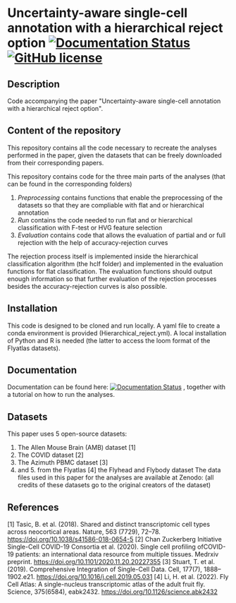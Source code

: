 # Uncertainty-aware single-cell annotation with a hierarchical reject option [![Documentation Status](https://readthedocs.org/projects/hierarchical-reject/badge/?version=latest)](https://hierarchical-reject.readthedocs.io/en/latest/?badge=latest) [![GitHub license](https://img.shields.io/github/license/Latheuni/Hierarchical_reject)](https://github.com/Latheuni/Hierarchical_reject/blob/main/LICENSE)

## Description

Code accompanying the paper "Uncertainty-aware single-cell annotation with a hierarchical reject option".

## Content of the repository 

This repository contains all the code necessary to recreate the analyses performed in the paper, given the datasets that can be freely downloaded from their corresponding papers.

This repository contains code for the three main parts of the analyses (that can be found in the corresponding folders)
1. *Preprocessing* contains functions that enable the preprocessing of the datasets so that they are compliable with flat and or hierarchical annotation
2. *Run* contains the code needed to run flat and or hierarchical classification with F-test or HVG feature selection
3. *Evaluation* contains code that allows the evaluation of partial and or full rejection with the help of accuracy-rejection curves

The rejection process itself is implemented inside the hierarchical classification algorithm (the hclf folder) and implemented in the evaluation functions for flat classification. The evaluation functions should output enough information so that further evaluation of the rejection processes besides the accuracy-rejection curves is also possible.

## Installation
This code is designed to be cloned and run locally. A yaml file to create a conda environment is provided (Hierarchical_reject.yml). A local installation of Python and R is needed (the latter to access the loom format of the Flyatlas datasets).

## Documentation
Documentation can be found here: [![Documentation Status](https://readthedocs.org/projects/hierarchical-reject/badge/?version=latest)](https://hierarchical-reject.readthedocs.io/en/latest/?badge=latest)
, together with a tutorial on how to run the analyses.

## Datasets
This paper uses 5 open-source datasets:
1. The Allen Mouse Brain (AMB) dataset [1]
2. The COVID dataset [2]
3. The Azimuth PBMC dataset [3]
4. and 5. from the Flyatlas [4] the Flyhead and Flybody dataset
The data files used in this paper for the analyses are available at Zenodo: (all credits of these datasets go to the original creators of the dataset)
## References
[1] Tasic, B. et al. (2018). Shared and distinct transcriptomic cell types across neocortical areas. Nature, 563 (7729), 72–78. https://doi.org/10.1038/s41586-018-0654-5
[2] Chan Zuckerberg Initiative Single-Cell COVID-19 Consortia et al. (2020). Single cell profiling ofCOVID-19 patients: an international data resource from multiple tissues. Medrxiv preprint. https://doi.org/10.1101/2020.11.20.20227355
[3] Stuart, T. et al. (2019). Comprehensive Integration of Single-Cell Data. Cell, 177(7), 1888–1902.e21. https://doi.org/10.1016/j.cell.2019.05.031
[4] Li, H. et al. (2022). Fly Cell Atlas: A single-nucleus transcriptomic atlas of the adult fruit fly. Science, 375(6584), eabk2432. https://doi.org/10.1126/science.abk2432
